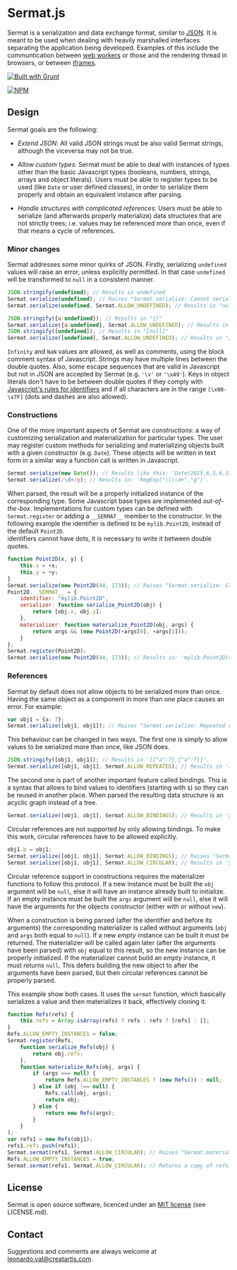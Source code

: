 ﻿Sermat.js
=========

Sermat is a serialization and data exchange format, similar to [JSON](http://json.org/). It is meant 
to be used when dealing with heavily marshalled interfaces separating the application being 
developed. Examples of this include the communtication between 
[web workers](http://www.whatwg.org/specs/web-workers/current-work/) or those and the rendering 
thread in browsers, or between [iframes](http://www.w3schools.com/html/html_iframe.asp). 

[![Built with Grunt](https://cdn.gruntjs.com/builtwith.png)](http://gruntjs.com/)

[![NPM](https://nodei.co/npm/sermat.png)](https://www.npmjs.com/package/sermat)

## Design

Sermat goals are the following:

+ _Extend JSON_: All valid JSON strings must be also valid Sermat strings, although the viceversa 
	may not be true.

+ _Allow custom types_: Sermat must be able to deal with instances of types other than the basic 
	Javascript types (booleans, numbers, strings, arrays and object literals). Users must be able to
	register types to be used (like `Date` or user defined classes), in order to serialize them 
	properly and obtain an equivalent instance after parsing.
	
+ _Handle structures with complicated references_: Users must be able to serialize (and afterwards 
	properly materialize) data structures that are not strictly trees; i.e. values may be referenced 
	more than once, even if that means a cycle of references.

### Minor changes
	
Sermat addresses some minor quirks of JSON. Firstly, serializing `undefined` values will raise an 
error, unless explicitly permitted. In that case `undefined` will be transformed to `null` in a 
consistent manner. 

```javascript
JSON.stringify(undefined); // Results in undefined
Sermat.serialize(undefined); // Raises "Sermat.serialize: Cannot serialize undefined value!"
Sermat.serialize(undefined, Sermat.ALLOW_UNDEFINED); // Results in "null"

JSON.stringify({a:undefined}); // Results in "{}"
Sermat.serialize({a:undefined}, Sermat.ALLOW_UNDEFINED); // Results in "{a:null}"
JSON.stringify([undefined]); // Results in "[null]"
Sermat.serialize([undefined], Sermat.ALLOW_UNDEFINED); // Results in "[null]"
```

`Infinity` and `NaN` values are allowed, as well as comments, using the block comment syntax of 
Javascript. Strings may have multiple lines between the double quotes. Also, some escape sequences
that are valid in Javascript but not in JSON are accepted by Sermat (e.g. `'\v'` or `'\xA9'`). Keys 
in object literals don't have to be between double quotes if they comply with [Javascript's rules
for identifiers](http://www.w3schools.com/js/js_variables.asp) and if all characters are in the 
range `[\x00-\x7F]` (dots and dashes are also allowed).

### Constructions

One of the more important aspects of Sermat are _constructions_: a way of customizing serialization 
and materialization for particular types. The user may register custom methods for serializing and 
materializing objects built with a given constructor (e.g. `Date`). These objects will be written
in text form in a similar way a function call is written in Javascript.

```javascript
Sermat.serialize(new Date()); // Results like this: 'Date(2015,6,5,6,33,47,123)'.
Sermat.serialize(/\d+/g); // Results in: 'RegExp("\\\\d+","g")'.
```

When parsed, the result will be a properly initialized instance of the corresponding type. Some 
Javascript base types are implemented _out-of-the-box_. Implementations for custom types can be 
defined with `Sermat.register` or adding a `__SERMAT__` member to the constructor. In the following 
example the identifier is defined to be `mylib.Point2D`, instead of the default `Point2D`.  
identifiers cannot have dots, it is necessary to write it between double quotes.

```javascript
function Point2D(x, y) {
	this.x = +x;
	this.y = +y;
}
Sermat.serialize(new Point2D(44, 173)); // Raises "Sermat.serialize: Cannot serialize value!"
Point2D.__SERMAT__ = {
	identifier: "mylib.Point2D",
	serializer: function serialize_Point2D(obj) {
		return [obj.x, obj.y];
	},
	materializer: function materialize_Point2D(obj, args) {
		return args && (new Point2D(+args[0], +args[1]));
	}
};
Sermat.register(Point2D);
Sermat.serialize(new Point2D(44, 173)); // Results in: 'mylib.Point2D(44,173)'
```

### References 

Sermat by default does not allow objects to be serialized more than once. Having the same object as 
a component in more than one place causes an error. For example:

```javascript
var obj1 = {a: 7};
Sermat.serialize([obj1, obj1]); // Raises "Sermat.serialize: Repeated reference detected!"
```

This behaviour can be changed in two ways. The first one is simply to allow values to be serialized 
more than once, like JSON does. 

```javascript
JSON.stringify([obj1, obj1]); // Results in '[{"a":7},{"a":7}]'.
Sermat.serialize([obj1, obj1], Sermat.ALLOW_REPEATED); // Results in '[{a:7},{a:7}]'.
```

The second one is part of another important feature called _bindings_. This is a syntax that allows 
to bind values to identifiers (starting with `$`) so they can be reused in another place. When 
parsed the resulting data structure is an acyclic graph instead of a tree.

```javascript
Sermat.serialize([obj1, obj1], Sermat.ALLOW_BINDINGS); // Results in '$0=[$1={a:7},$1]'.
```

Circular references are not supported by only allowing bindings. To make this work, circular 
references have to be allowed explicitly.

```javascript
obj1.b = obj1;
Sermat.serialize([obj1, obj1], Sermat.ALLOW_BINDINGS); // Raises "Sermat.serialize: Circular reference detected!"
Sermat.serialize([obj1, obj1], Sermat.ALLOW_CIRCULAR); // Results in '$0=[$1={a:7,b:$1},$1]'.
```

Circular reference support in constructions requires the materializer functions to follow this 
protocol. If a new instance must be built the `obj` argument will be `null`, else it will have an 
instance already built to initialize. If an empty instance must be built the `args` argument will be 
`null`, else it will have the arguments for the objects constructor (either with or without `new`).

When a construction is being parsed (after the identifier and before its arguments) the 
corresponding materializer is called without arguments (`obj` and `args` both equal to `null`). If a
new _empty_ instance can be built it must be returned. The materializer will be called again later
(after the arguments have been parsed) with `obj` equal to this result, so the new instance can be
properly initialized. If the materializer cannot build an _empty_ instance, it must returns `null`.
This defers building the new object to after the arguments have been parsed, but then circular 
references cannot be properly parsed.

This example show both cases. It uses the `sermat` function, which basically serializes a value and 
then materializes it back, effectively cloning it.

```javascript
function Refs(refs) {
	this.refs = Array.isArray(refs) ? refs : refs ? [refs] : [];
}
Refs.ALLOW_EMPTY_INSTANCES = false;
Sermat.register(Refs, 
	function serialize_Refs(obj) {
		return obj.refs;
	},
	function materialize_Refs(obj, args) {
		if (args === null) {
			return Refs.ALLOW_EMPTY_INSTANCES ? (new Refs()) : null; 
		} else if (obj !== null) {
			Refs.call(obj, args);
			return obj;
		} else {
			return new Refs(args);
		}
	}
);
var refs1 = new Refs(obj1);
refs1.refs.push(refs1);
Sermat.sermat(refs1, Sermat.ALLOW_CIRCULAR); // Raises "Sermat.materialize: '$xx' is not bound at ...!".
Refs.ALLOW_EMPTY_INSTANCES = true;
Sermat.sermat(refs1, Sermat.ALLOW_CIRCULAR); // Returns a copy of refs1.
```

## License

Sermat is open source software, licenced under an [MIT license](LICENSE.md) (see LICENSE.md).

## Contact

Suggestions and comments are always welcome at [leonardo.val@creatartis.com](mailto:leonardo.val@creatartis.com).